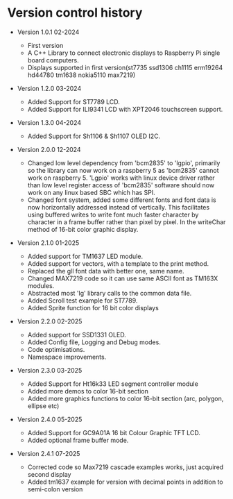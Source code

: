 Version control history
====================

* Version 1.0.1 02-2024
	* First version
	* A C++ Library to connect electronic displays to Raspberry Pi single board computers.
	* Displays supported in first version(st7735 ssd1306 ch1115 erm19264 hd44780 tm1638 nokia5110 max7219)

* Version 1.2.0 03-2024
	* Added Support for ST7789 LCD.
	* Added Support for ILI9341 LCD with XPT2046 touchscreen support.

* Version 1.3.0 04-2024
	* Added Support for Sh1106 & Sh1107 OLED I2C.

* Version 2.0.0 12-2024
	* Changed low level dependency from 'bcm2835' to 'lgpio', primarily so the
	library can now work on a raspberry 5 as 'bcm2835' cannot work on raspberry 5.
	'Lgpio' works with linux device driver rather than low level register access of 'bcm2835'
	software should now work on any linux based SBC which has SPI.
	* Changed font system, added some different fonts and font data is
	now horizontally addressed instead of vertically.
	This facilitates using buffered writes to write font much faster
	character by character in a frame buffer rather than pixel by pixel.
	In the writeChar method of 16-bit color graphic display.

* Version 2.1.0 01-2025
	* Added support for TM1637 LED module.
	* Added support for vectors, with a template to the print method.
	* Replaced the gll font data with better one, same name.
	* Changed MAX7219 code so it can use same ASCII font as TM163X modules.
	* Abstracted most 'lg' library calls to the common data file.
	* Added Scroll test example for ST7789.
	* Added Sprite function for 16 bit color displays

* Version 2.2.0 02-2025
	* Added support for SSD1331 OLED.
	* Added Config file, Logging and Debug modes.
	* Code optimisations.
	* Namespace improvements.

* Version 2.3.0 03-2025
	* Added Support for Ht16k33 LED segment controller module
	* Added more demos to color 16-bit section 
	* Added more graphics functions to color 16-bit section  (arc, polygon, ellipse etc)

* Version 2.4.0 05-2025
	* Added Support for GC9A01A 16 bit Colour Graphic TFT LCD.
	* Added optional frame buffer mode.

* Version 2.4.1 07-2025
	* Corrected code so Max7219 cascade examples works, just acquired second display
	* Added tm1637 example for version with decimal points in addition to semi-colon version



